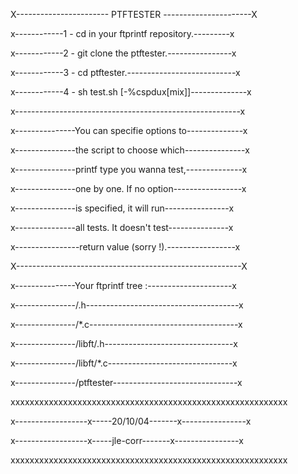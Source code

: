 
X----------------------- PTFTESTER ----------------------X
                                                          
                                                          
x------------1 - cd in your ftprintf repository.---------x
                                                          
x------------2 - git clone the ptftester.----------------x
                                                          
x------------3 - cd ptftester.---------------------------x
                                                          
x------------4 - sh test.sh [-%cspdux[mix]]--------------x
                                                          
x--------------------------------------------------------x
                                                          
x---------------You can specifie options to--------------x

x---------------the script to choose which---------------x

x---------------printf type you wanna test,--------------x

x---------------one by one. If no option-----------------x

x---------------is specified, it will run----------------x

x---------------all tests. It doesn't test---------------x

x----------------return value (sorry !).-----------------x
                                                          
X--------------------------------------------------------X
                                                          
x---------------Your ftprintf tree :---------------------x
                                                          
x---------------/.h--------------------------------------x

x---------------/*.c-------------------------------------x

x---------------/libft/.h--------------------------------x

x---------------/libft/*.c-------------------------------x

x---------------/ptftester-------------------------------x
                                                          
xxxxxxxxxxxxxxxxxxxxxxxxxxxxxxxxxxxxxxxxxxxxxxxxxxxxxxxxxx

x------------------x-----20/10/04-------x----------------x

x------------------x-----jle-corr-------x----------------x

xxxxxxxxxxxxxxxxxxxxxxxxxxxxxxxxxxxxxxxxxxxxxxxxxxxxxxxxxx
